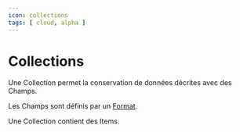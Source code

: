 ```yaml
---
icon: collections
tags: [ cloud, alpha ]
---
```

# Collections

Une Collection permet la conservation de données décrites avec des Champs.

Les Champs sont définis par un [Format](/fr/concepts/recipes/formats).

Une Collection contient des Items.

